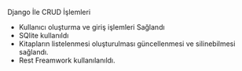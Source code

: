 Django İle CRUD İşlemleri

- Kullanıcı oluşturma ve giriş işlemleri Sağlandı
- SQlite kullanıldı
- Kitapların listelenmesi oluşturulması güncellenmesi ve silinebilmesi sağlandı.
- Rest Freamwork kullanılanıldı.
